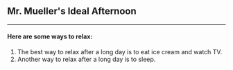 ## Mr. Mueller's Ideal Afternoon
---
#### Here are some ways to relax:
1. The best way to relax after a long day is to eat ice cream and watch TV.
2. Another way to relax after a long day is to sleep.